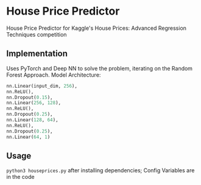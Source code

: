 # House Price Predictor
House Price Predictor for Kaggle's House Prices: Advanced Regression Techniques competition

## Implementation
Uses PyTorch and Deep NN to solve the problem, iterating on the Random Forest Approach. Model Architecture:
```py
nn.Linear(input_dim, 256),
nn.ReLU(),
nn.Dropout(0.15),
nn.Linear(256, 128),
nn.ReLU(),
nn.Dropout(0.25),
nn.Linear(128, 64),
nn.ReLU(),
nn.Dropout(0.25),
nn.Linear(64, 1)
```

## Usage
`python3 houseprices.py` after installing dependencies; Config Variables are in the code
